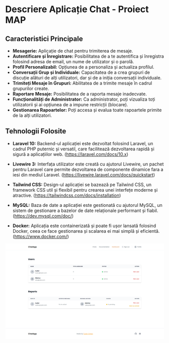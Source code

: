 # Descriere Aplicație Chat - Proiect MAP

## Caracteristici Principale

- **Mesagerie:** Aplicație de chat pentru trimiterea de mesaje.
- **Autentificare și Înregistrare:** Posibilitatea de a te autentifica și înregistra folosind adresa de email, un nume de utilizator și o parolă.
- **Profil Personalizabil:** Opțiunea de a personaliza și actualiza profilul.
- **Conversații Grup și Individuale:** Capacitatea de a crea grupuri de discuție alături de alți utilizatori, dar și de a iniția conversații individuale.
- **Trimiteți Mesaje în Grupuri:** Abilitatea de a trimite mesaje în cadrul grupurilor create.
- **Raportare Mesaje:** Posibilitatea de a raporta mesaje inadecvate.
- **Funcționalități de Administrator:** Ca administrator, poți vizualiza toți utilizatorii și ai opțiunea de a impune restricții (blocare).
- **Gestionarea Rapoartelor:** Poți accesa și evalua toate rapoartele primite de la alți utilizatori.


## Tehnologii Folosite

- **Laravel 10:** Backend-ul aplicației este dezvoltat folosind Laravel, un cadrul PHP puternic și versatil, care facilitează dezvoltarea rapidă și sigură a aplicațiilor web. (https://laravel.com/docs/10.x)

- **Livewire 3:** Interfața utilizator este creată cu ajutorul Livewire, un pachet pentru Laravel care permite dezvoltarea de componente dinamice fara a iesi din mediul Laravel. (https://livewire.laravel.com/docs/quickstart)

- **Tailwind CSS:** Design-ul aplicației se bazează pe Tailwind CSS, un framework CSS util și flexibil pentru crearea unei interfețe moderne și atractive. (https://tailwindcss.com/docs/installation)

- **MySQL:** Baza de date a aplicației este gestionată cu ajutorul MySQL, un sistem de gestionare a bazelor de date relaționale performant și fiabil. (https://dev.mysql.com/doc/)

- **Docker:** Aplicația este containerizată și poate fi ușor lansată folosind Docker, ceea ce face gestionarea și scalarea ei mai simplă și eficientă. (https://www.docker.com/)

<!-- add image -->
![alt text](public/src/screencapture-127-0-0-1-8000-admin-dashboard-2023-10-11-02_14_46.png "Chat")

